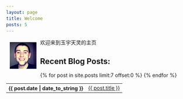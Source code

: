 ```yaml
---
layout: page
title: Welcome
posts: 5
---
```


<img src="/files/2011/09/profile_thumbnail.jpg" alt="yuyutianling" style="float:left; padding:10px" />
欢迎来到玉宇天灵的主页
<!--
Welcome to 玉宇天灵's Site! You may be interested in <a href="/archive.html" title="yuyutianling's Blog">my blog</a> 
for which I write technology related articles. Or you can read more <a href="/about.html" title="About 玉宇天灵">about who I am</a>. 
If there is anything you wish to say or to give me feedback, you can always contact me (see below).
-->

<aside id="recent-posts">
<h2>Recent Blog Posts:</h2>

<!-- Start of Display Recent Posts -->
<table class="posts">
<!-- Get 7 most recent entries by date (asc) -->
 {% for post in site.posts limit:7 offset:0 %}
 <tr>
               <th>{{ post.date | date_to_string }}</th>
      <td> <a href='{{ post.url }}'>{{ post.title }}</a></td>         
 </tr>
      {% endfor %} 
             </table>
</aside>
<!-- End of Display Recent Posts -->
<br />
